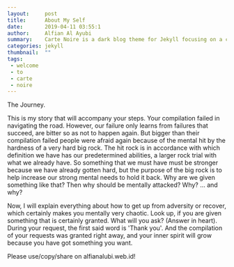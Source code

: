 ```yaml
---
layout:     post
title:      About My Self
date:       2019-04-11 03:55:1
author:     Alfian Al Ayubi
summary:    Carte Noire is a dark blog theme for Jekyll focusing on a clear reading experience.
categories: jekyll
thumbnail:  ""
tags:
 - welcome
 - to
 - carte
 - noire
---
```


The Journey.

This is my story that will accompany your steps. Your compilation failed in navigating the road. However, our failure only learns from failures that succeed, are bitter so as not to happen again. But bigger than their compilation failed people were afraid again because of the mental hit by the hardness of a very hard big rock. The hit rock is in accordance with which definition we have has our predetermined abilities, a larger rock trial with what we already have. So something that we must have must be stronger because we have already gotten hard, but the purpose of the big rock is to help increase our strong mental needs to hold it back. Why are we given something like that? Then why should be mentally attacked? Why? ... and why?

Now, I will explain everything about how to get up from adversity or recover, which certainly makes you mentally very chaotic. Look up, if you are given something that is certainly granted. What will you ask? (Answer in heart). During your request, the first said word is 'Thank you'. And the compilation of your requests was granted right away, and your inner spirit will grow because you have got something you want.

Please use/copy/share on alfianalubi.web.id!

[1]: http://www.jacobtomlinson.co.uk/
